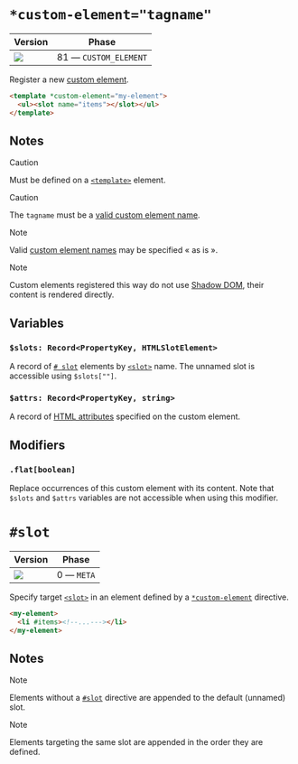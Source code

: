 # `*custom-element="tagname"`

| Version                                         | Phase                 |
| ----------------------------------------------- | --------------------- |
| ![](https://jsr.io/badges/@mizu/custom-element) | 81 — `CUSTOM_ELEMENT` |

Register a new [custom element](https://developer.mozilla.org/docs/Web/API/Web_components/Using_custom_elements).

```html
<template *custom-element="my-element">
  <ul><slot name="items"></slot></ul>
</template>
```

## Notes

> [!CAUTION]
> Must be defined on a [`<template>`](https://developer.mozilla.org/docs/Web/HTML/Element/template) element.

> [!CAUTION]
> The `tagname` must be a [valid custom element name](https://developer.mozilla.org/docs/Web/API/Web_components/Using_custom_elements#name).

> [!NOTE]
> Valid [custom element names](https://developer.mozilla.org/docs/Web/API/Web_components/Using_custom_elements#name) may be specified « as is ».

> [!NOTE]
> Custom elements registered this way do not use [Shadow DOM](https://developer.mozilla.org/docs/Web/API/Web_components/Using_shadow_DOM), their content is rendered directly.

## Variables

### `$slots: Record<PropertyKey, HTMLSlotElement>`

A record of [`# slot`](#slot) elements by [`<slot>`](https://developer.mozilla.org/docs/Web/HTML/Element/slot) name. The unnamed slot is accessible using `$slots[""]`.

### `$attrs: Record<PropertyKey, string>`

A record of [HTML attributes](https://developer.mozilla.org/docs/Web/HTML/Attributes) specified on the custom element.

## Modifiers

### `.flat[boolean]`

Replace occurrences of this custom element with its content. Note that `$slots` and `$attrs` variables are not accessible when using this modifier.

# `#slot`

| Version                                         | Phase      |
| ----------------------------------------------- | ---------- |
| ![](https://jsr.io/badges/@mizu/custom-element) | 0 — `META` |

Specify target [`<slot>`](https://developer.mozilla.org/docs/Web/HTML/Element/slot) in an element defined by a [`*custom-element`](#custom-element) directive.

```html
<my-element>
  <li #items><!--...---></li>
</my-element>
```

## Notes

> [!NOTE]
> Elements without a [`#slot`](#slot) directive are appended to the default (unnamed) slot.

> [!NOTE]
> Elements targeting the same slot are appended in the order they are defined.
